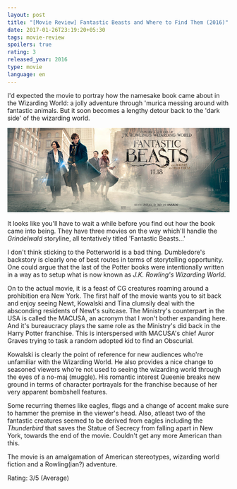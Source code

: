 ```yaml
---
layout: post
title: "[Movie Review] Fantastic Beasts and Where to Find Them (2016)"
date: 2017-01-26T23:19:20+05:30
tags: movie-review
spoilers: true
rating: 3
released_year: 2016
type: movie
language: en
---
```


I'd expected the movie to portray how the namesake book came about in the Wizarding World: 
a jolly adventure through 'murica messing around with fantastic animals. 
But it soon becomes a lengthy detour back to the 'dark side' of the wizarding world.

![Fantastic Beasts and Where to Find Them (2016)](/img/movie-poster-fantastic-beasts-and-where-to-find-them-2016.jpg 'Fantastic Beasts and Where to Find Them (2016)')

It looks like you'll have to wait a while before you find out how the book came into being.
They have three movies on the way which'll handle the _Grindelwald_ storyline, all tentatively titled 'Fantastic Beasts...'

I don't think sticking to the Potterworld is a bad thing. 
Dumbledore's backstory is clearly one of best routes in terms of storytelling opportunity.
One could argue that the last of the Potter books were intentionally written in a way as to setup what is now known as _J.K. Rowling's Wizarding World_.

On to the actual movie, it is a feast of CG creatures roaming around a prohibition era New York. 
The first half of the movie wants you to sit back and enjoy seeing Newt, Kowalski and Tina clumsily deal with the absconding residents of Newt's suitcase.
The Ministry's counterpart in the USA is called the MACUSA, an acronym that I won't bother expanding here.
And it's bureaucracy plays the same role as the Ministry's did back in the Harry Potter franchise.
This is interspersed with MACUSA's chief Auror Graves trying to task a random adopted kid to find an Obscurial.

Kowalski is clearly the point of reference for new audiences who're unfamiliar with the Wizarding World.
He also provides a nice change to seasoned viewers who're not used to seeing the wizarding world through the eyes of a no-maj (muggle).
His romantic interest Queenie breaks new ground in terms of character portrayals for the franchise because of her very apparent bombshell features.

Some recurring themes like eagles, flags and a change of accent make sure to hammer the premise in the viewer's head.
Also, atleast two of the fantastic creatures seemed to be derived from eagles including the _Thunderbird_ that saves the Statue of Secrecy from falling apart in New York, towards the end of the movie.
Couldn't get any more American than this.

The movie is an amalgamation of American stereotypes, wizarding world fiction and a Rowling(ian?) adventure.

Rating: 3/5 (Average)

